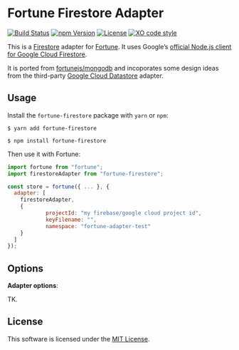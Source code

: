 # Fortune Firestore Adapter

[![Build Status](https://img.shields.io/travis/com/muziejus/fortune-firestore)](https://travis-ci.com/muziejus/fortune-firestore)
[![npm Version](https://img.shields.io/npm/v/fortune-firestore)](https://www.npmjs.com/package/fortune-firestore)
[![License](https://img.shields.io/github/license/muziejus/fortune-firestore)](https://raw.githubusercontent.com/muziejus/fortune-firestore/master/LICENSE)
[![XO code style](https://img.shields.io/badge/code_style-XO-5ed9c7.svg)](https://github.com/xojs/xo)

This is a [Firestore](https://cloud.google.com/firestore/) adapter for
[Fortune](http://fortune.js.org/). It uses Google’s [official Node.js client
for Google Cloud Firestore](https://github.com/googleapis/nodejs-firestore).

It is ported from
[fortunejs/mongodb](https://github.com/fortunejs/fortune-mongodb) and
incoporates some design ideas from the third-party [Google Cloud
Datastore](https://github.com/patrinhani-ciandt/fortune-datastore) adapter.


## Usage

Install the `fortune-firestore` package with `yarn` or `npm`:

```
$ yarn add fortune-firestore
```

```
$ npm install fortune-firestore
```

Then use it with Fortune:

```js
import fortune from "fortune";
import firestoreAdapter from "fortune-firestore";

const store = fortune({ ... }, {
  adapter: [
    firestoreAdapter,
    {
			projectId: "my firebase/google cloud project id",
			keyFilename: "",
			namespace: "fortune-adapter-test"
    }
  ]
});
```


## Options

**Adapter options**:

TK.

## License

This software is licensed under the [MIT License](//github.com/muziejus/fortune-firestore/blob/master/LICENSE).
